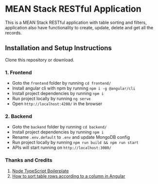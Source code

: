 # MEAN Stack RESTful Application

This is a MEAN Stack RESTful application with table sorting and filters, application also have functionality to create, update, delete and get all the records.

## Installation and Setup Instructions

Clone this repository or download.

### 1. Frontend

-   Goto the `frontend` folder by running `cd frontend/`
-   Install angular cli with npm by running `npm i -g @angular/cli`
-   Install project dependencies by running `npm i`
-   Run project locally by running `ng serve`
-   Open `http://localhost:4200/` in the browser

### 2. Backend

-   Goto the `backend` folder by running `cd backend/`
-   Install project dependencies by running `npm i`
-   Rename `.env.default` to `.env` and update MongoDB config
-   Run project locally by running `npm run build && npm run start`
-   APIs will start running on `http://localhost:3000/`

### Thanks and Credits

1. [Node TypeScript Boilerplate](https://github.com/sidhantpanda/docker-express-typescript-boilerplate)
2. [How to sort table rows according to a column in Angular](https://medium.com/nerd-for-tech/how-to-sort-table-rows-according-column-in-angular-9-b04fdafb4140)
